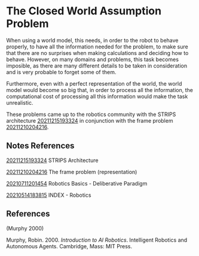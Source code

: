 ---
---
# The Closed World Assumption Problem

When using a world model, this needs, in order to the robot to behave
properly, to have all the information needed for the problem, to make
sure that there are no surprises when making calculations and deciding
how to behave. However, on many domains and problems, this task becomes
imposible, as there are many different details to be taken in
consideration and is very probable to forget some of them.

Furthermore, even with a perfect representation of the world, the world
model would become so big that, in order to process all the information,
the computational cost of processing all this information would make the
task unrealistic.

These problems came up to the robotics community with the STRIPS
architecture [20211215193324](/notes/20211215193324) in conjunction with the frame
problem [20211210204216](/notes/20211210204216).

## Notes References

[20211215193324](/notes/20211215193324) STRIPS Architecture

[20211210204216](/notes/20211210204216) The frame problem (representation)

[20210711201454](/notes/20210711201454) Robotics Basics - Deliberative Paradigm

[20210514183815](/notes/20210514183815) INDEX - Robotics

## References

(Murphy 2000)

Murphy, Robin. 2000. *Introduction to AI Robotics*. Intelligent Robotics
and Autonomous Agents. Cambridge, Mass: MIT Press.
